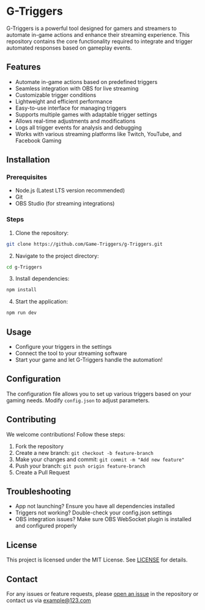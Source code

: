 # G-Triggers

G-Triggers is a powerful tool designed for gamers and streamers to automate in-game actions and enhance their streaming experience. This repository contains the core functionality required to integrate and trigger automated responses based on gameplay events.

## Features

- Automate in-game actions based on predefined triggers
- Seamless integration with OBS for live streaming 
- Customizable trigger conditions
- Lightweight and efficient performance
- Easy-to-use interface for managing triggers
- Supports multiple games with adaptable trigger settings
- Allows real-time adjustments and modifications
- Logs all trigger events for analysis and debugging
- Works with various streaming platforms like Twitch, YouTube, and Facebook Gaming

## Installation

### Prerequisites
- Node.js (Latest LTS version recommended)
- Git
- OBS Studio (for streaming integrations)

### Steps
1. Clone the repository:
```bash
git clone https://github.com/Game-Triggers/g-Triggers.git
```

2. Navigate to the project directory:
```bash
cd g-Triggers
```

3. Install dependencies:
```bash
npm install
```

4. Start the application:
```bash
npm run dev
```

## Usage
- Configure your triggers in the settings
- Connect the tool to your streaming software
- Start your game and let G-Triggers handle the automation!

## Configuration
The configuration file allows you to set up various triggers based on your gaming needs. Modify `config.json` to adjust parameters.

## Contributing
We welcome contributions! Follow these steps:

1. Fork the repository
2. Create a new branch: `git checkout -b feature-branch`
3. Make your changes and commit: `git commit -m "Add new feature"`
4. Push your branch: `git push origin feature-branch`
5. Create a Pull Request

## Troubleshooting
- App not launching? Ensure you have all dependencies installed
- Triggers not working? Double-check your config.json settings
- OBS integration issues? Make sure OBS WebSocket plugin is installed and configured properly

## License
This project is licensed under the MIT License. See [LICENSE](LICENSE) for details.

## Contact
For any issues or feature requests, please [open an issue](../../issues) in the repository or contact us via example@123.com
